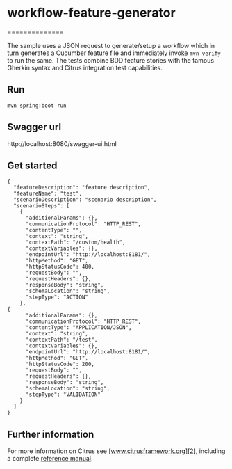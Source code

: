# workflow-feature-generator
==============

The sample uses a JSON request to generate/setup a workflow which in turn generates a Cucumber feature file and immediately invoke ```mvn verify``` to run the same. The tests combine BDD feature stories with the famous 
Gherkin syntax and Citrus integration test capabilities. 
 
Run
---------
```mvn spring:boot run```

Swagger url
----------
http://localhost:8080/swagger-ui.html

Get started
---------
```
{
  "featureDescription": "feature description",
  "featureName": "test",
  "scenarioDescription": "scenario description",
  "scenarioSteps": [
    {
      "additionalParams": {},
      "communicationProtocol": "HTTP_REST",
      "contentType": "",
      "context": "string",
      "contextPath": "/custom/health",
      "contextVariables": {},
      "endpointUrl": "http://localhost:8181/",
      "httpMethod": "GET",
      "httpStatusCode": 400,
      "requestBody": "",
      "requestHeaders": {},
      "responseBody": "string",
      "schemaLocation": "string",
      "stepType": "ACTION"
    },
{
      "additionalParams": {},
      "communicationProtocol": "HTTP_REST",
      "contentType": "APPLICATION/JSON",
      "context": "string",
      "contextPath": "/test",
      "contextVariables": {},
      "endpointUrl": "http://localhost:8181/",
      "httpMethod": "GET",
      "httpStatusCode": 200,
      "requestBody": "",
      "requestHeaders": {},
      "responseBody": "string",
      "schemaLocation": "string",
      "stepType": "VALIDATION"
    }
  ]
}
```


Further information
---------

For more information on Citrus see [www.citrusframework.org][2], including
a complete [reference manual][3].

 [1]: https://www.citrusframework.org/img/brand-logo.png "Citrus"
 [2]: https://www.citrusframework.org
 [3]: https://www.citrusframework.org/reference/html/
 [4]: https://www.citrusframework.org/reference/html#cucumber
